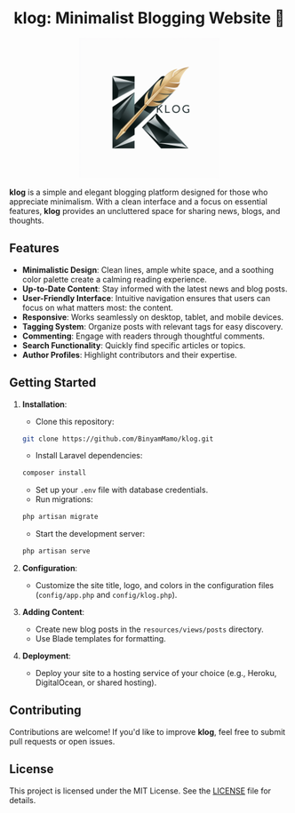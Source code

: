 <h1 align="center">
klog: Minimalist Blogging Website 💬
</h1>

<p align="center">
<img src="resources/assets/images/logo.png" alt="Klog Logo" width="50%">
</p>

**klog** is a simple and elegant blogging platform designed for those who appreciate minimalism. With a clean interface and a focus on essential features, **klog** provides an uncluttered space for sharing news, blogs, and thoughts.

## Features

- **Minimalistic Design**: Clean lines, ample white space, and a soothing color palette create a calming reading experience.
- **Up-to-Date Content**: Stay informed with the latest news and blog posts.
- **User-Friendly Interface**: Intuitive navigation ensures that users can focus on what matters most: the content.
- **Responsive**: Works seamlessly on desktop, tablet, and mobile devices.
- **Tagging System**: Organize posts with relevant tags for easy discovery.
- **Commenting**: Engage with readers through thoughtful comments.
- **Search Functionality**: Quickly find specific articles or topics.
- **Author Profiles**: Highlight contributors and their expertise.

## Getting Started

1. **Installation**:
   - Clone this repository: 
   ```bash 
   git clone https://github.com/BinyamMamo/klog.git
   ```
   - Install Laravel dependencies: 
   ```bash
   composer install
   ```
   - Set up your `.env` file with database credentials.
   - Run migrations: 
    ```bash
    php artisan migrate
    ```
   - Start the development server: 
   ```bash
   php artisan serve
   ```

2. **Configuration**:
   - Customize the site title, logo, and colors in the configuration files (`config/app.php` and `config/klog.php`).

3. **Adding Content**:
   - Create new blog posts in the `resources/views/posts` directory.
   - Use Blade templates for formatting.

4. **Deployment**:
   - Deploy your site to a hosting service of your choice (e.g., Heroku, DigitalOcean, or shared hosting).

## Contributing

Contributions are welcome! If you'd like to improve **klog**, feel free to submit pull requests or open issues.

## License

This project is licensed under the MIT License. See the [LICENSE](LICENSE) file for details.
